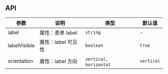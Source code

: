 ## API

| 参数 | 说明 | 类型 | 默认值 |
| --- | --- | --- | --- |
| label | 属性：表单 label | `string` | - |
| labelVisible | 属性：label 可见性 | `boolean` | `true` |
| orientation | 属性：label 方向 | `vertical`、`horizontal` | `vertical` |
